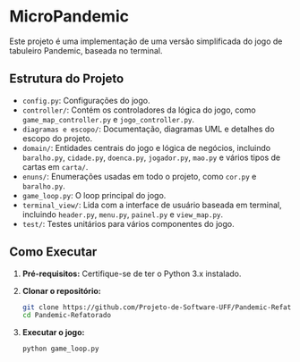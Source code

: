 # MicroPandemic

Este projeto é uma implementação de uma versão simplificada do jogo de tabuleiro Pandemic, baseada no terminal.

## Estrutura do Projeto

-   `config.py`: Configurações do jogo.
-   `controller/`: Contém os controladores da lógica do jogo, como `game_map_controller.py` e `jogo_controller.py`.
-   `diagramas e escopo/`: Documentação, diagramas UML e detalhes do escopo do projeto.
-   `domain/`: Entidades centrais do jogo e lógica de negócios, incluindo `baralho.py`, `cidade.py`, `doenca.py`, `jogador.py`, `mao.py` e vários tipos de cartas em `carta/`.
-   `enuns/`: Enumerações usadas em todo o projeto, como `cor.py` e `baralho.py`.
-   `game_loop.py`: O loop principal do jogo.
-   `terminal_view/`: Lida com a interface de usuário baseada em terminal, incluindo `header.py`, `menu.py`, `painel.py` e `view_map.py`.
-   `test/`: Testes unitários para vários componentes do jogo.

## Como Executar

1.  **Pré-requisitos:** Certifique-se de ter o Python 3.x instalado.

2.  **Clonar o repositório:**
    ```bash
    git clone https://github.com/Projeto-de-Software-UFF/Pandemic-Refatorado/
    cd Pandemic-Refatorado
    ```

3.  **Executar o jogo:**
    ```bash
    python game_loop.py
    ```